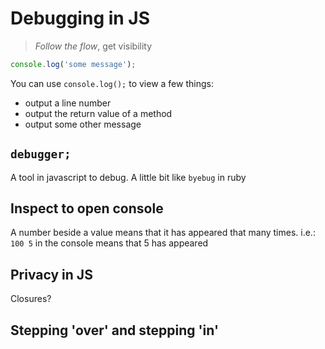 # Debugging in JS

> _Follow the flow_, get visibility
  
```javascript
console.log('some message');
```
You can use `console.log();` to view a few things:
- output a line number
- output the return value of a method
- output some other message

## `debugger;`
A tool in javascript to debug. A little bit like `byebug` in ruby

## Inspect to open console
A number beside a value means that it has appeared that many times. i.e.:  
`100 5` in the console means that 5 has appeared 

## Privacy in JS 
Closures?

## Stepping 'over' and stepping 'in'